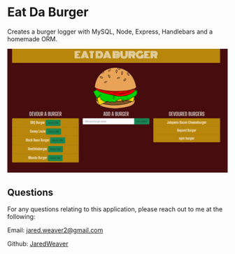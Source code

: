 # Eat Da Burger

Creates a burger logger with MySQL, Node, Express, Handlebars and a homemade ORM. 

![EatDaBurgerDemo](/public/assets/eat-da-burger-demo.gif)

## Questions

For any questions relating to this application, please reach out to me at the following:

Email: jared.weaver2@gmail.com

Github: [JaredWeaver](github.com/JaredWeaver)
